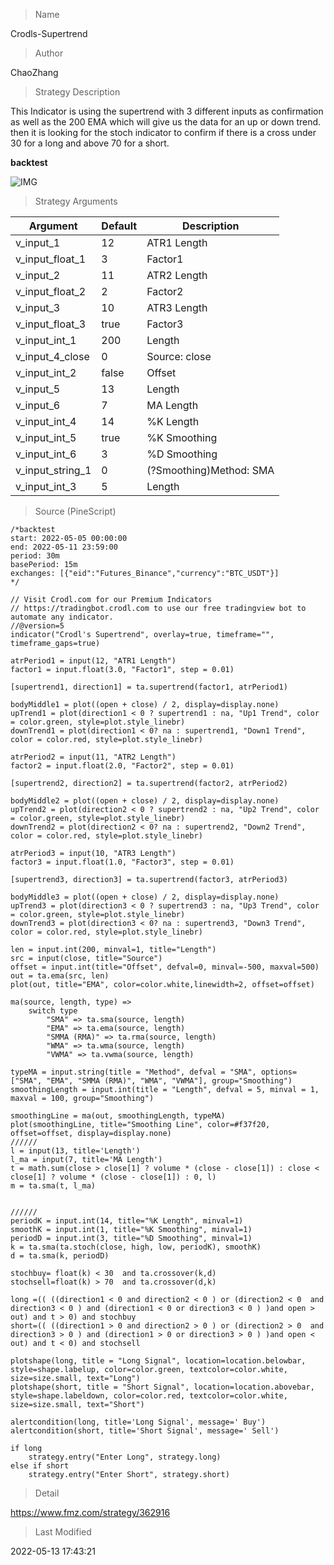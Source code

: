 
> Name

Crodls-Supertrend

> Author

ChaoZhang

> Strategy Description

This Indicator is using the supertrend with 3 different inputs as confirmation as well as the 200 EMA which will give us the data for an up or down trend.
then it is looking for the stoch indicator to confirm if there is a cross under 30 for a long and above 70 for a short.

**backtest**

 ![IMG](https://www.fmz.com/upload/asset/714409a2e72aade205.png) 

> Strategy Arguments



|Argument|Default|Description|
|----|----|----|
|v_input_1|12|ATR1 Length|
|v_input_float_1|3|Factor1|
|v_input_2|11|ATR2 Length|
|v_input_float_2|2|Factor2|
|v_input_3|10|ATR3 Length|
|v_input_float_3|true|Factor3|
|v_input_int_1|200|Length|
|v_input_4_close|0|Source: close|high|low|open|hl2|hlc3|hlcc4|ohlc4|
|v_input_int_2|false|Offset|
|v_input_5|13|Length|
|v_input_6|7|MA Length|
|v_input_int_4|14|%K Length|
|v_input_int_5|true|%K Smoothing|
|v_input_int_6|3|%D Smoothing|
|v_input_string_1|0|(?Smoothing)Method: SMA|EMA|SMMA (RMA)|WMA|VWMA|
|v_input_int_3|5|Length|


> Source (PineScript)

``` pinescript
/*backtest
start: 2022-05-05 00:00:00
end: 2022-05-11 23:59:00
period: 30m
basePeriod: 15m
exchanges: [{"eid":"Futures_Binance","currency":"BTC_USDT"}]
*/

// Visit Crodl.com for our Premium Indicators
// https://tradingbot.crodl.com to use our free tradingview bot to automate any indicator.
//@version=5
indicator("Crodl's Supertrend", overlay=true, timeframe="", timeframe_gaps=true)

atrPeriod1 = input(12, "ATR1 Length")
factor1 = input.float(3.0, "Factor1", step = 0.01)

[supertrend1, direction1] = ta.supertrend(factor1, atrPeriod1)

bodyMiddle1 = plot((open + close) / 2, display=display.none)
upTrend1 = plot(direction1 < 0 ? supertrend1 : na, "Up1 Trend", color = color.green, style=plot.style_linebr)
downTrend1 = plot(direction1 < 0? na : supertrend1, "Down1 Trend", color = color.red, style=plot.style_linebr)

atrPeriod2 = input(11, "ATR2 Length")
factor2 = input.float(2.0, "Factor2", step = 0.01)

[supertrend2, direction2] = ta.supertrend(factor2, atrPeriod2)

bodyMiddle2 = plot((open + close) / 2, display=display.none)
upTrend2 = plot(direction2 < 0 ? supertrend2 : na, "Up2 Trend", color = color.green, style=plot.style_linebr)
downTrend2 = plot(direction2 < 0? na : supertrend2, "Down2 Trend", color = color.red, style=plot.style_linebr)

atrPeriod3 = input(10, "ATR3 Length")
factor3 = input.float(1.0, "Factor3", step = 0.01)

[supertrend3, direction3] = ta.supertrend(factor3, atrPeriod3)

bodyMiddle3 = plot((open + close) / 2, display=display.none)
upTrend3 = plot(direction3 < 0 ? supertrend3 : na, "Up3 Trend", color = color.green, style=plot.style_linebr)
downTrend3 = plot(direction3 < 0? na : supertrend3, "Down3 Trend", color = color.red, style=plot.style_linebr)

len = input.int(200, minval=1, title="Length")
src = input(close, title="Source")
offset = input.int(title="Offset", defval=0, minval=-500, maxval=500)
out = ta.ema(src, len)
plot(out, title="EMA", color=color.white,linewidth=2, offset=offset)

ma(source, length, type) =>
    switch type
        "SMA" => ta.sma(source, length)
        "EMA" => ta.ema(source, length)
        "SMMA (RMA)" => ta.rma(source, length)
        "WMA" => ta.wma(source, length)
        "VWMA" => ta.vwma(source, length)

typeMA = input.string(title = "Method", defval = "SMA", options=["SMA", "EMA", "SMMA (RMA)", "WMA", "VWMA"], group="Smoothing")
smoothingLength = input.int(title = "Length", defval = 5, minval = 1, maxval = 100, group="Smoothing")

smoothingLine = ma(out, smoothingLength, typeMA)
plot(smoothingLine, title="Smoothing Line", color=#f37f20, offset=offset, display=display.none)
//////
l = input(13, title='Length')
l_ma = input(7, title='MA Length')
t = math.sum(close > close[1] ? volume * (close - close[1]) : close < close[1] ? volume * (close - close[1]) : 0, l)
m = ta.sma(t, l_ma)


//////
periodK = input.int(14, title="%K Length", minval=1)
smoothK = input.int(1, title="%K Smoothing", minval=1)
periodD = input.int(3, title="%D Smoothing", minval=1)
k = ta.sma(ta.stoch(close, high, low, periodK), smoothK)
d = ta.sma(k, periodD)

stochbuy= float(k) < 30  and ta.crossover(k,d)
stochsell=float(k) > 70  and ta.crossover(d,k) 

long =(( ((direction1 < 0 and direction2 < 0 ) or (direction2 < 0  and direction3 < 0 ) and (direction1 < 0 or direction3 < 0 ) )and open > out) and t > 0) and stochbuy 
short=(( ((direction1 > 0 and direction2 > 0 ) or (direction2 > 0  and direction3 > 0 ) and (direction1 > 0 or direction3 > 0 ) )and open < out) and t < 0) and stochsell

plotshape(long, title = "Long Signal", location=location.belowbar, style=shape.labelup, color=color.green, textcolor=color.white, size=size.small, text="Long")
plotshape(short, title = "Short Signal", location=location.abovebar, style=shape.labeldown, color=color.red, textcolor=color.white, size=size.small, text="Short")

alertcondition(long, title='Long Signal', message=' Buy')
alertcondition(short, title='Short Signal', message=' Sell')

if long
    strategy.entry("Enter Long", strategy.long)
else if short
    strategy.entry("Enter Short", strategy.short)
```

> Detail

https://www.fmz.com/strategy/362916

> Last Modified

2022-05-13 17:43:21
